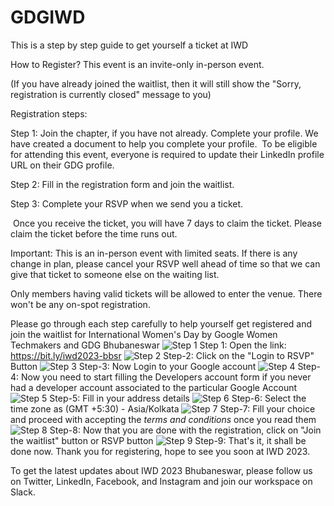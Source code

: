 # GDGIWD
This is a step by step guide to get yourself a ticket at IWD

How to Register?
This event is an invite-only in-person event.

(If you have already joined the waitlist, then it will still show the "Sorry, registration is currently closed" message to you)

Registration steps:

Step 1: Join the chapter, if you have not already. Complete your profile. We have created a document to help you complete your profile.    To be eligible for attending this event, everyone is required to update their LinkedIn profile URL on their GDG profile.

Step 2: Fill in the registration form and join the waitlist.

Step 3: Complete your RSVP when we send you a ticket.

 Once you receive the ticket, you will have 7 days to claim the ticket. Please claim the ticket before the time runs out. 

Important: This is an in-person event with limited seats. If there is any change in plan, please cancel your RSVP well ahead of time so that we can give that ticket to someone else on the waiting list. 

Only members having valid tickets will be allowed to enter the venue. There won't be any on-spot registration.

Please go through each step carefully to help yourself get registered and join the waitlist for International Women's Day by Google Women Techmakers and GDG Bhubaneswar
![Step 1](https://user-images.githubusercontent.com/91741931/224739098-ce1cda7f-b0f4-4f8b-a5c8-4493c0c17942.png)
Step 1: Open the link: https://bit.ly/iwd2023-bbsr
![Step 2](https://user-images.githubusercontent.com/91741931/224739416-1088fcda-289e-45e6-b492-5f5e9a0f8862.png)
Step-2: Click on the "Login to RSVP" Button
![Step 3](https://user-images.githubusercontent.com/91741931/224739452-fcb0df9b-ac95-42c5-abb4-bc8e8718e6a0.png)
Step-3: Now Login to your Google account
![Step 4](https://user-images.githubusercontent.com/91741931/224739505-f7738cc7-45f1-4e30-bc12-65f59ce2652b.png)
Step-4: Now you need to start filling the Developers account form if you never had a developer account associated to the particular Google Account
![Step 5](https://user-images.githubusercontent.com/91741931/224739772-064179b9-c1de-48b9-9f5c-bb2463fe2594.png)
Step-5: Fill in your address details
![Step 6](https://user-images.githubusercontent.com/91741931/224739800-8e9be34d-684d-428a-abcc-65272b3ce27b.png)
Step-6: Select the time zone as (GMT +5:30) - Asia/Kolkata 
![Step 7](https://user-images.githubusercontent.com/91741931/224739823-a02066ee-cbfa-4e60-a507-a83f5bac98d5.png)
Step-7: Fill your choice and proceed with accepting the *terms and conditions* once you read them
![Step 8](https://user-images.githubusercontent.com/91741931/224739845-8ac0a8ff-cbee-44f0-afa1-b4d533e80658.png)
Step-8: Now that you are done with the registration, click on "Join the waitlist" button or RSVP button
![Step 9](https://user-images.githubusercontent.com/91741931/224739873-c3a3f58d-0bbf-4237-8b66-a8dbd6cfc994.png)
Step-9: That's it, it shall be done now. Thank you for registering, hope to see you soon at IWD 2023.


To get the latest updates about IWD 2023 Bhubaneswar, please follow us on Twitter, LinkedIn, Facebook, and Instagram and join our workspace on Slack. 

